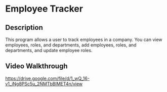 # Employee Tracker

## Description
This program allows a user to track employees in a company. You can view employees, roles, and departments, add employees, roles, and departments, and update employee roles.

## Video Walkthrough
https://drive.google.com/file/d/1_wQ_16-v1_iNg8PSc5u_2NMTbBlMET4n/view